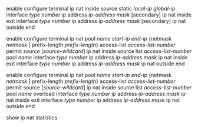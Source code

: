 <!-- Configuring static NAT of inside source address -->

enable
configure terminal
ip nat inside source static *local-ip* *global-ip*
interface *type number*
ip address *ip-address mask* [secondary]
ip nat inside
exit
interface *type number*
ip address *ip-address mask* [secondary]
ip nat outside
end

<!-- Configuring dynamic NAT of inside source address -->

enable
configure terminal
ip nat pool *name* *start-ip* *end-ip* {netmask *netmask* | prefix-length *prefix-length*}
access-list *access-list-number* permit *source* [*source-wildcard*]
ip nat inside source list *access-list-number* pool *name*
interface *type number*
ip address *ip-address mask*
ip nat inside
exit
interface *type number*
ip address *ip-address mask*
ip nat outside
end

<!-- Using NAT to allow internal users access to the internet -->

enable
configure terminal
ip nat pool *name* *start-ip* *end-ip* {netmask *netmask* | prefix-length *prefix-length*}
access-list *access-list-number* permit source [*source-wildcard*]
ip nat inside source list *access-list-number* pool *name* overload
interface *type number*
ip address *ip-address mask*
ip nat inside
exit
interface *type number*
ip address *ip-address mask*
ip nat outside
end

<!-- Show commands -->

<!-- Display info about all ip address pools and NAT mappings configured -->
show ip nat statistics